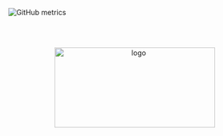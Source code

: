 ![GitHub metrics](https://metrics.lecoq.io/Sxtanna)


<br />


<br />
<p align="center">
  
  <a href="https://github.com/Sxtanna/korm/">
    <img src="https://i.imgur.com/KNDngsc.png" alt="logo" width="320" height="160">
  </a>
</p>
